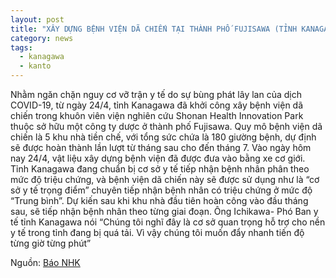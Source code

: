 ```yaml
---
layout: post
title: "XÂY DỰNG BỆNH VIỆN DÃ CHIẾN TẠI THÀNH PHỐ FUJISAWA (TỈNH KANAGAWA)"
category: news
tags: 
  - kanagawa
  - kanto
---
```

Nhằm ngăn chặn nguy cơ vỡ trận y tế do sự bùng phát lây lan của dịch COVID-19, từ ngày 24/4, tỉnh Kanagawa đã khởi công xây bệnh viện dã chiến trong khuôn viên viện nghiên cứu Shonan Health Innovation Park thuộc sở hữu một công ty dược ở thành phố Fujisawa.
Quy mô bệnh viện dã chiến là 5 khu nhà tiền chế, với tổng sức chứa là 180 giường bệnh, dự định sẽ được hoàn thành lần lượt từ tháng sau cho đến tháng 7.
Vào ngày hôm nay 24/4, vật liệu xây dựng bệnh viện đã được đưa vào bằng xe cơ giới.
Tỉnh Kanagawa đang chuẩn bị cơ sở y tế tiếp nhận bệnh nhân phân theo mức độ triệu chứng, và bệnh viện dã chiến này sẽ được sử dụng như là “cơ sở y tế trọng điểm” chuyên tiếp nhận bệnh nhân có triệu chứng ở mức độ “Trung bình”. 
Dự kiến sau khi khu nhà đầu tiên hoàn công vào đầu tháng sau, sẽ tiếp nhận bệnh nhân theo từng giai đoạn.
Ông Ichikawa- Phó Ban y tế tỉnh Kanagawa nói “Chúng tôi nghĩ đây là cơ sở quan trọng hỗ trợ cho nền y tế trong tỉnh đang bị quá tải. Vì vậy chúng tôi muốn đẩy nhanh tiến độ từng giờ từng phút”

Nguồn: [Báo NHK](https://www3.nhk.or.jp/shutoken-news/20200424/1000047962.html)